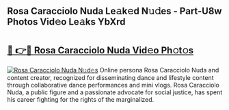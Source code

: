 ## Rosa Caracciolo Nuda Le𝚊k𝚎d N𝚞𝚍es - Part-U8w Photos Vid𝚎o Le𝚊ks YbXrd

# <h2><a href="http://fbbu4o.evod.top/?m=Rosa+Caracciolo+Nuda">🔗 👉🔴 Rosa Caracciolo Nuda Vid𝚎o Ph𝚘t𝚘s</a></h2>

[![Rosa Caracciolo Nuda N𝚞d𝚎s](https://i.imgur.com/8V9OHl7.gif)](http://fbbu4o.evod.top/?m=Rosa+Caracciolo+Nuda)
Online persona Rosa Caracciolo Nuda and content creator, recognized for disseminating dance and lifestyle content through collaborative dance performances and mini vlogs. Rosa Caracciolo Nuda, a public figure and a passionate advocate for social justice, has spent his career fighting for the rights of the marginalized. 
